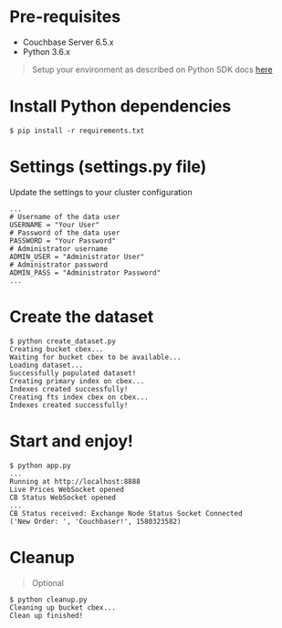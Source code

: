 # Pre-requisites

- Couchbase Server 6.5.x
- Python 3.6.x

> Setup your environment as described on Python SDK docs [here](https://docs.couchbase.com/python-sdk/current/start-using-sdk.html)

# Install Python dependencies

```
$ pip install -r requirements.txt
```

# Settings (settings.py file)

Update the settings to your cluster configuration

```
...
# Username of the data user
USERNAME = "Your User"
# Password of the data user
PASSWORD = "Your Password"
# Administrator username
ADMIN_USER = "Administrator User"
# Administrator password
ADMIN_PASS = "Administrator Password"
...
```

# Create the dataset 

```
$ python create_dataset.py
Creating bucket cbex...
Waiting for bucket cbex to be available...
Loading dataset...
Successfully populated dataset!
Creating primary index on cbex...
Indexes created successfully!
Creating fts index cbex on cbex...
Indexes created successfully!
```

# Start and enjoy!

```
$ python app.py
...
Running at http://localhost:8888
Live Prices WebSocket opened
CB Status WebSocket opened
...
CB Status received: Exchange Node Status Socket Connected
('New Order: ', 'Couchbaser!', 1580323582)
```

# Cleanup 

> Optional

```
$ python cleanup.py
Cleaning up bucket cbex...
Clean up finished!
```
